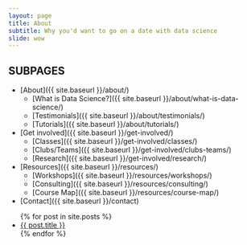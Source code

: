 ```yaml
---
layout: page
title: About
subtitle: Why you'd want to go on a date with data science
slide: wow
---
```


## SUBPAGES

- [About]({{ site.baseurl }}/about/)
    - [What is Data Science?]({{ site.baseurl }}/about/what-is-data-science/)
    - [Testimonials]({{ site.baseurl }}/about/testimonials/)
    - [Tutorials]({{ site.baseurl }}/about/tutorials/)
- [Get involved]({{ site.baseurl }}/get-involved/)
    - [Classes]({{ site.baseurl }}/get-involved/classes/)
    - [Clubs/Teams]({{ site.baseurl }}/get-involved/clubs-teams/)
    - [Research]({{ site.baseurl }}/get-involved/research/)
- [Resources]({{ site.baseurl }}/resources/)
    - [Workshops]({{ site.baseurl }}/resources/workshops/)
    - [Consulting]({{ site.baseurl }}/resources/consulting/)
    - [Course Map]({{ site.baseurl }}/resources/course-map/)
- [Contact]({{ site.baseurl }}/contact)

<ul>
  {% for post in site.posts %}
    <li>
      <a href="{{ post.url }}">{{ post.title }}</a>
    </li>
  {% endfor %}
</ul>